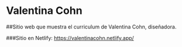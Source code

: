 # Valentina Cohn 
##Sitio web que muestra el curriculum de Valentina Cohn, diseñadora.

###Sitio en Netlify: https://valentinacohn.netlify.app/
